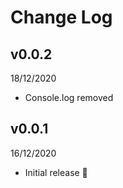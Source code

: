 # Change Log

## v0.0.2

18/12/2020

- Console.log removed

## v0.0.1

16/12/2020

- Initial release 🚀
